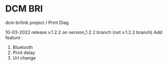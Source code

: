 # DCM BRI
dcm brilink project / Print Diag

10-03-2022
release v.1.2.2 on version_1.2.2 branch (not v.1.2.2 branch)
Add feature :
1. Bluetooth
2. Print delay
3. Url change


